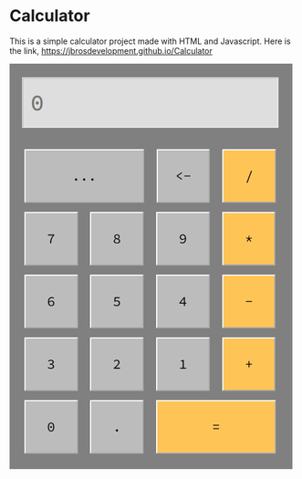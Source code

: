 # Calculator

This is a simple calculator project made with HTML and Javascript. Here is the link, https://jbrosdevelopment.github.io/Calculator

![preview](preview.png)
